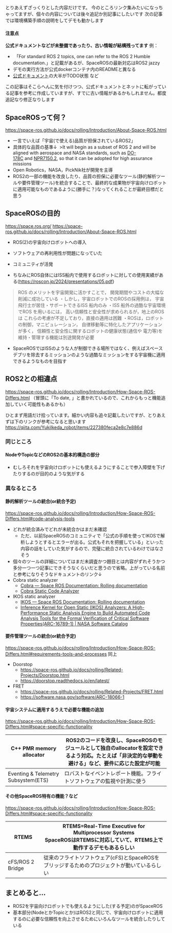 とりあえずざっくりとした内容だけです。
今のところリンク集みたいになっちゃってますが、個々の内容については後々追記か別記事にしたいです
次の記事では環境構築手順の説明をしてデモも動かします


#### 注意点

**公式ドキュメントなどが未整備であったり、古い情報が結構残ってます**
例：
-  「For standard ROS 2 topics, one can refer to the ROS 2 Humble documentation.」と記載があるが、SpaceROSの最新対応はROS2 jazzy
- デモの実行方法が公式dockerコンテナ内のREADMEと異なる
- [公式ドキュメント](https://space-ros.github.io/docs/rolling/index.html)の大半がTODO状態
など

この記事はそこらへんに気を付けつつ、公式ドキュメントとネットに転がっている記事を参考に作成していますが、すでに古い情報があるかもしれません。都度追記なり修正なりします




SpaceROSって何？
--
https://space-ros.github.io/docs/rolling/Introduction/About-Space-ROS.html
- 一言でいえば「宇宙(で使える)品質が担保されているROS2」
- 具体的な品質の基準↓
 >It will begin as a subset of ROS 2 and will be aligned with aerospace and NASA standards, such as [DO-178C](https://en.wikipedia.org/wiki/DO-178C) and [NPR7150.2](https://nodis3.gsfc.nasa.gov/displayDir.cfm?t=NPR&c=7150&s=2), so that it can be adopted for high assurance missions
- Open Robotics，NASA，PickNik社が開発を主導
- ROS2の一部の機能を改良したり、品質の担保に必要なツール(静的解析ツールや要件管理ツール)を統合することで、最終的な成果物が宇宙向けロボットに適用可能なものであるように(勝手に？)なってくれることが最終目標だと思う


SpaceROSの目的
--
https://space.ros.org/
https://space-ros.github.io/docs/rolling/Introduction/About-Space-ROS.html

- ROS(2)の宇宙向けロボットへの導入
 - ソフトウェアの再利用性が問題になっていた
 - コミュニティが活発

- ちなみにROS自体にはISS船内で使用するロボットに対しての使用実績がある(https://roscon.jp/2024/presentations/05.pdf)
 >ROS のメリットを宇宙開発に活かすことで，
開発期間やコストの大幅な削減に成功している
・しかし，宇宙ロボットでのROSの採用例は，
宇宙飛行士が居住・サポートできるISS 船内のみ
・ISS 船外の過酷な宇宙環境でROS を用いるには，
高い信頼性と安全性が求められるが，地上のROSは
これらの考慮が不足しており，直接の適用は困難
・ROSは，ロボットの制御，マニピュレーション，
自律移動等に特化したアプリケーションが多く，
信頼性と安全性に関するロボットの健康状態(通信や
電力等)を維持・管理する機能は別途開発が必要

- SpaceROSではISSのような人が制御できる場所ではなく、例えばスペースデブリを除去するミッションのような過酷なミッションをする宇宙機に適用できるようなものを目指す


ROS2との相違点
--
https://space-ros.github.io/docs/rolling/Introduction/How-Space-ROS-Differs.html
（冒頭に「To date, 」と書かれているので、これからもっと機能追加していく可能性もあるかも）

ひとまず用語だけ拾っています。細かい内容も追々記載したいですが、とりあえずは下のリンクが参考になると思います
https://qiita.com/YukiIkeda_robot/items/227380feca2e8c7e886d

### 同じところ
#### NodeやTopicなどのROS2の基本的構造の部分
- むしろそれを宇宙向けロボットにも使えるようにすることで参入障壁を下げたりするのが目的のような気がする

### 異なるところ
#### 静的解析ツールの統合(or統合予定)
https://space-ros.github.io/docs/rolling/Introduction/How-Space-ROS-Differs.html#code-analysis-tools

- どれが統合済みでどれが未統合かはまだ未確認
	- ただ、以前SpaceROSのコミュニティで「公式の手順を使ってIKOSで解析しようとするとエラーが出る。公式もそれを把握している」といった内容の話をしていた気がするので、完璧に統合されているわけではなさそう
- 個々のツールの詳細についてはまだ未調査かつ題目とは内容がずれそうかつ多分一つ一つ記事にできそうなくらいだと思うので省略。上がっている名前と参考になりそうなドキュメントのリンク↓
- Cobra static analyzer
	- [Cobra — Space ROS Documentation: Rolling documentation](https://space-ros.github.io/docs/rolling/Related-Projects/Cobra.html)
	- [Cobra Static Code Analyzer](http://codescrub.com/cobra/index.html)
- IKOS static analyzer
	- [IKOS — Space ROS Documentation: Rolling documentation](https://space-ros.github.io/docs/rolling/Related-Projects/IKOS.html)
	- [Inference Kernel for Open Static (IKOS) Analyzers: A High-Performance Static Analysis Engine to Build Automated Code Analysis Tools for the Formal Verification of Critical Software Properties(ARC-16789-1) \| NASA Software Catalog](https://software.nasa.gov/software/ARC-16789-1)

#### 要件管理ツールの統合(or統合予定)
https://space-ros.github.io/docs/rolling/Introduction/How-Space-ROS-Differs.html#requirements-tools-and-processes
同上
- Doorstop
	- https://space-ros.github.io/docs/rolling/Related-Projects/Doorstop.html
	- https://doorstop.readthedocs.io/en/latest/
- FRET
	- https://space-ros.github.io/docs/rolling/Related-Projects/FRET.html
	- https://software.nasa.gov/software/ARC-18066-1

#### 宇宙システムに適用するうえで必要な機能の追加
https://space-ros.github.io/docs/rolling/Introduction/How-Space-ROS-Differs.html#space-specific-functionality

| C++ PMR memory allocator            | ROS2のコードを改良し、SpaceROSのモジュールとして独自のallocatorを設定できるよう対応。たとえば「非決定的な挙動を避ける」など、要件に応じた設定が可能              |
| ----------------------------------- | ------------------------------------------------------------------------------------------------- |
| Eventing & Telemetry Subsystem(ETS) | ロバストなイベントレポート機能。フライトソフトウェアの監視や計測に使う                                                               |

#### その他SpaceROS特有の機能？など
https://space-ros.github.io/docs/rolling/Introduction/How-Space-ROS-Differs.html#space-specific-functionality


| RTEMS            | RTEMS=Real-Time Executive for Multiprocessor Systems<br>SpaceROSはRTEMSに対応していて、RTEMS上で動作するデモもあるらしい |
| ---------------- | ------------------------------------------------------------------------------------------------- |
| cFS/ROS 2 Bridge | 従来のフライトソフトウェア(cFS)とSpaceROSをブリッジするためのプロジェクトが動いているらしい                                              |


まとめると...
--
- ROS2を宇宙向けロボットでも使えるようにした(する予定)のがSpaceROS
- 基本部分(NodeとかTopicとか)はROS2と同じで、宇宙向けロボットに適用するのに必要な信頼性を向上させるためにいろんなツールを統合したりしている
